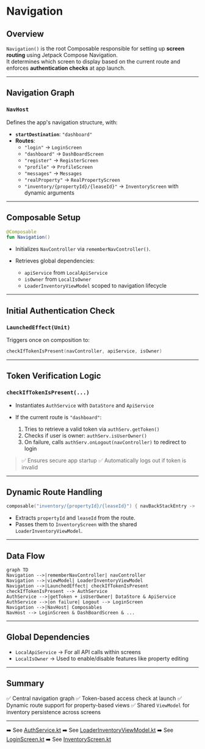 # Navigation

## Overview

`Navigation()` is the root Composable responsible for setting up **screen routing** using Jetpack Compose Navigation.  
It determines which screen to display based on the current route and enforces **authentication checks** at app launch.

---

## Navigation Graph

### `NavHost`

Defines the app's navigation structure, with:

* **`startDestination`**: `"dashboard"`
* **Routes**:
  * `"login"` → `LoginScreen`
  * `"dashboard"` → `DashBoardScreen`
  * `"register"` → `RegisterScreen`
  * `"profile"` → `ProfileScreen`
  * `"messages"` → `Messages`
  * `"realProperty"` → `RealPropertyScreen`
  * `"inventory/{propertyId}/{leaseId}"` → `InventoryScreen` with dynamic arguments

---

## Composable Setup

```kotlin
@Composable
fun Navigation()
```

* Initializes `NavController` via `rememberNavController()`.
* Retrieves global dependencies:

  * `apiService` from `LocalApiService`
  * `isOwner` from `LocalIsOwner`
  * `LoaderInventoryViewModel` scoped to navigation lifecycle

---

## Initial Authentication Check

### `LaunchedEffect(Unit)`

Triggers once on composition to:

```kotlin
checkIfTokenIsPresent(navController, apiService, isOwner)
```

---

## Token Verification Logic

### `checkIfTokenIsPresent(...)`

* Instantiates `AuthService` with `DataStore` and `ApiService`
* If the current route is `"dashboard"`:

  1. Tries to retrieve a valid token via `authServ.getToken()`
  2. Checks if user is owner: `authServ.isUserOwner()`
  3. On failure, calls `authServ.onLogout(navController)` to redirect to login

> ✅ Ensures secure app startup
> ✅ Automatically logs out if token is invalid

---

## Dynamic Route Handling

```kotlin
composable("inventory/{propertyId}/{leaseId}") { navBackStackEntry -> ... }
```

* Extracts `propertyId` and `leaseId` from the route.
* Passes them to `InventoryScreen` with the shared `LoaderInventoryViewModel`.

---

## Data Flow

```mermaid
graph TD
Navigation -->|rememberNavController| navController
Navigation -->|viewModel| LoaderInventoryViewModel
Navigation -->|LaunchedEffect| checkIfTokenIsPresent
checkIfTokenIsPresent --> AuthService
AuthService -->|getToken + isUserOwner| DataStore & ApiService
AuthService -->|on failure| Logout --> LoginScreen
Navigation -->|NavHost| Composables
NavHost --> LoginScreen & DashBoardScreen & ...
```

---

## Global Dependencies

* `LocalApiService` → For all API calls within screens
* `LocalIsOwner` → Used to enable/disable features like property editing

---

## Summary

✅ Central navigation graph
✅ Token-based access check at launch
✅ Dynamic route support for property-based views
✅ Shared `ViewModel` for inventory persistence across screens

---

➡️ See [AuthService.kt](#)
➡️ See [LoaderInventoryViewModel.kt](#)
➡️ See [LoginScreen.kt](#)
➡️ See [InventoryScreen.kt](#)

